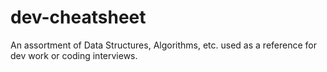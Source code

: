 # dev-cheatsheet
An assortment of Data Structures, Algorithms, etc. used as a reference for dev work or coding interviews.
